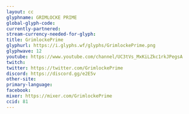 ```yaml
---
layout: cc
glyphname: GRIMLOCKE PRIME
global-glyph-code: 
currently-partnered: 
stream-currency-needed-for-glyph: 
title: GrimlockePrime
glyphurl: https://i.glyphs.wf/glyphs/GrimlockePrime.png
glyphwave: 12
youtube: https://www.youtube.com/channel/UC3tVs_MxKiLZkc1rkJPegsA
twitch: 
twitter: https://twitter.com/GrimlockePrime
discord: https://discord.gg/e2E5v
other-site: 
primary-language: 
facebook: 
mixer: https://mixer.com/GrimlockePrime
ccid: 81
---
```


